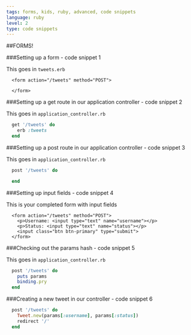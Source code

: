 ```yaml
---
tags: forms, kids, ruby, advanced, code snippets
language: ruby
level: 2
type: code snippets
---
```


##FORMS!

###Setting up a form - code snippet 1

This goes in `tweets.erb`
```
  <form action="/tweets" method="POST">

  </form>
```

###Setting up a get route in our application controller - code snippet 2

This goes in `application_controller.rb`
```ruby
  get '/tweets' do
    erb :tweets
  end
```

###Setting up a post route in our application controller - code snippet 3

This goes in `application_controller.rb`
```ruby
  post '/tweets' do

  end
```

###Setting up input fields - code snippet 4

This is your completed form with input fields
```
  <form action="/tweets" method="POST">
    <p>Username: <input type="text" name="username"></p>
    <p>Status: <input type="text" name="status"></p>
    <input class="btn btn-primary" type="submit">
  </form>
```

###Checking out the params hash - code snippet 5

This goes in `application_controller.rb`
```ruby
  post '/tweets' do
    puts params
    binding.pry
  end
```

###Creating a new tweet in our controller - code snippet 6

```ruby
  post '/tweets' do
    Tweet.new(params[:username], params[:status])
    redirect '/'
  end
```
